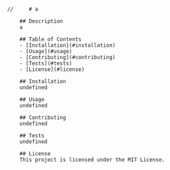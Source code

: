 
        //     # a
            
            ## Description
            a
            
            ## Table of Contents
            - [Installation](#installation)
            - [Usage](#usage)
            - [Contributing](#contributing)
            - [Tests](#tests)
            - [License](#license)
            
            ## Installation
            undefined
            
            ## Usage
            undefined
            
            ## Contributing
            undefined
            
            ## Tests
            undefined
            
            ## License
            This project is licensed under the MIT License.
            